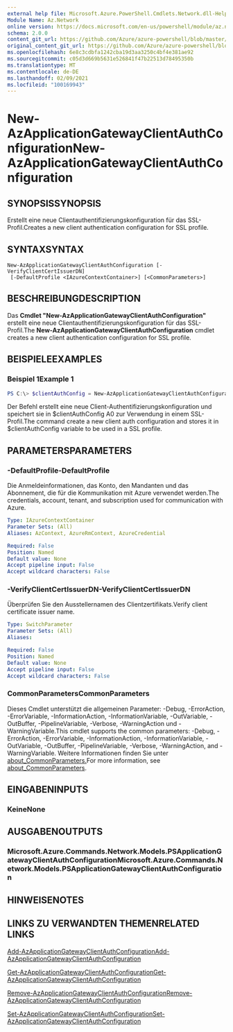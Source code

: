 ```yaml
---
external help file: Microsoft.Azure.PowerShell.Cmdlets.Network.dll-Help.xml
Module Name: Az.Network
online version: https://docs.microsoft.com/en-us/powershell/module/az.network/new-azapplicationgatewayclientauthconfiguration
schema: 2.0.0
content_git_url: https://github.com/Azure/azure-powershell/blob/master/src/Network/Network/help/New-AzApplicationGatewayClientAuthConfiguration.md
original_content_git_url: https://github.com/Azure/azure-powershell/blob/master/src/Network/Network/help/New-AzApplicationGatewayClientAuthConfiguration.md
ms.openlocfilehash: 6e8c3cdbfa1242cba19d3aa3250c4bf4e381ae92
ms.sourcegitcommit: c05d3d669b5631e526841f47b22513d78495350b
ms.translationtype: MT
ms.contentlocale: de-DE
ms.lasthandoff: 02/09/2021
ms.locfileid: "100169943"
---
```

# <span data-ttu-id="56bbc-101">New-AzApplicationGatewayClientAuthConfiguration</span><span class="sxs-lookup"><span data-stu-id="56bbc-101">New-AzApplicationGatewayClientAuthConfiguration</span></span>

## <span data-ttu-id="56bbc-102">SYNOPSIS</span><span class="sxs-lookup"><span data-stu-id="56bbc-102">SYNOPSIS</span></span>
<span data-ttu-id="56bbc-103">Erstellt eine neue Clientauthentifizierungskonfiguration für das SSL-Profil.</span><span class="sxs-lookup"><span data-stu-id="56bbc-103">Creates a new client authentication configuration for SSL profile.</span></span>

## <span data-ttu-id="56bbc-104">SYNTAX</span><span class="sxs-lookup"><span data-stu-id="56bbc-104">SYNTAX</span></span>

```
New-AzApplicationGatewayClientAuthConfiguration [-VerifyClientCertIssuerDN]
 [-DefaultProfile <IAzureContextContainer>] [<CommonParameters>]
```

## <span data-ttu-id="56bbc-105">BESCHREIBUNG</span><span class="sxs-lookup"><span data-stu-id="56bbc-105">DESCRIPTION</span></span>
<span data-ttu-id="56bbc-106">Das **Cmdlet "New-AzApplicationGatewayClientAuthConfiguration"** erstellt eine neue Clientauthentifizierungskonfiguration für das SSL-Profil.</span><span class="sxs-lookup"><span data-stu-id="56bbc-106">The **New-AzApplicationGatewayClientAuthConfiguration** cmdlet creates a new client authentication configuration for SSL profile.</span></span>

## <span data-ttu-id="56bbc-107">BEISPIELE</span><span class="sxs-lookup"><span data-stu-id="56bbc-107">EXAMPLES</span></span>

### <span data-ttu-id="56bbc-108">Beispiel 1</span><span class="sxs-lookup"><span data-stu-id="56bbc-108">Example 1</span></span>
```powershell
PS C:\> $clientAuthConfig = New-AzApplicationGatewayClientAuthConfiguration -VerifyClientCertIssuerDN
```

<span data-ttu-id="56bbc-109">Der Befehl erstellt eine neue Client-Authentifizierungskonfiguration und speichert sie in $clientAuthConfig A0 zur Verwendung in einem SSL-Profil.</span><span class="sxs-lookup"><span data-stu-id="56bbc-109">The command create a new client auth configuration and stores it in $clientAuthConfig variable to be used in a SSL profile.</span></span> 

## <span data-ttu-id="56bbc-110">PARAMETERS</span><span class="sxs-lookup"><span data-stu-id="56bbc-110">PARAMETERS</span></span>

### <span data-ttu-id="56bbc-111">-DefaultProfile</span><span class="sxs-lookup"><span data-stu-id="56bbc-111">-DefaultProfile</span></span>
<span data-ttu-id="56bbc-112">Die Anmeldeinformationen, das Konto, den Mandanten und das Abonnement, die für die Kommunikation mit Azure verwendet werden.</span><span class="sxs-lookup"><span data-stu-id="56bbc-112">The credentials, account, tenant, and subscription used for communication with Azure.</span></span>

```yaml
Type: IAzureContextContainer
Parameter Sets: (All)
Aliases: AzContext, AzureRmContext, AzureCredential

Required: False
Position: Named
Default value: None
Accept pipeline input: False
Accept wildcard characters: False
```

### <span data-ttu-id="56bbc-113">-VerifyClientCertIssuerDN</span><span class="sxs-lookup"><span data-stu-id="56bbc-113">-VerifyClientCertIssuerDN</span></span>
<span data-ttu-id="56bbc-114">Überprüfen Sie den Ausstellernamen des Clientzertifikats.</span><span class="sxs-lookup"><span data-stu-id="56bbc-114">Verify client certificate issuer name.</span></span>

```yaml
Type: SwitchParameter
Parameter Sets: (All)
Aliases:

Required: False
Position: Named
Default value: None
Accept pipeline input: False
Accept wildcard characters: False
```

### <span data-ttu-id="56bbc-115">CommonParameters</span><span class="sxs-lookup"><span data-stu-id="56bbc-115">CommonParameters</span></span>
<span data-ttu-id="56bbc-116">Dieses Cmdlet unterstützt die allgemeinen Parameter: -Debug, -ErrorAction, -ErrorVariable, -InformationAction, -InformationVariable, -OutVariable, -OutBuffer, -PipelineVariable, -Verbose, -WarningAction und -WarningVariable.</span><span class="sxs-lookup"><span data-stu-id="56bbc-116">This cmdlet supports the common parameters: -Debug, -ErrorAction, -ErrorVariable, -InformationAction, -InformationVariable, -OutVariable, -OutBuffer, -PipelineVariable, -Verbose, -WarningAction, and -WarningVariable.</span></span> <span data-ttu-id="56bbc-117">Weitere Informationen finden Sie unter [about_CommonParameters.](http://go.microsoft.com/fwlink/?LinkID=113216)</span><span class="sxs-lookup"><span data-stu-id="56bbc-117">For more information, see [about_CommonParameters](http://go.microsoft.com/fwlink/?LinkID=113216).</span></span>

## <span data-ttu-id="56bbc-118">EINGABEN</span><span class="sxs-lookup"><span data-stu-id="56bbc-118">INPUTS</span></span>

### <span data-ttu-id="56bbc-119">Keine</span><span class="sxs-lookup"><span data-stu-id="56bbc-119">None</span></span>

## <span data-ttu-id="56bbc-120">AUSGABEN</span><span class="sxs-lookup"><span data-stu-id="56bbc-120">OUTPUTS</span></span>

### <span data-ttu-id="56bbc-121">Microsoft.Azure.Commands.Network.Models.PSApplicationGatewayClientAuthConfiguration</span><span class="sxs-lookup"><span data-stu-id="56bbc-121">Microsoft.Azure.Commands.Network.Models.PSApplicationGatewayClientAuthConfiguration</span></span>

## <span data-ttu-id="56bbc-122">HINWEISE</span><span class="sxs-lookup"><span data-stu-id="56bbc-122">NOTES</span></span>

## <span data-ttu-id="56bbc-123">LINKS ZU VERWANDTEN THEMEN</span><span class="sxs-lookup"><span data-stu-id="56bbc-123">RELATED LINKS</span></span>

[<span data-ttu-id="56bbc-124">Add-AzApplicationGatewayClientAuthConfiguration</span><span class="sxs-lookup"><span data-stu-id="56bbc-124">Add-AzApplicationGatewayClientAuthConfiguration</span></span>](./Add-AzApplicationGatewayClientAuthConfiguration.md)

[<span data-ttu-id="56bbc-125">Get-AzApplicationGatewayClientAuthConfiguration</span><span class="sxs-lookup"><span data-stu-id="56bbc-125">Get-AzApplicationGatewayClientAuthConfiguration</span></span>](./Get-AzApplicationGatewayClientAuthConfiguration.md)

[<span data-ttu-id="56bbc-126">Remove-AzApplicationGatewayClientAuthConfiguration</span><span class="sxs-lookup"><span data-stu-id="56bbc-126">Remove-AzApplicationGatewayClientAuthConfiguration</span></span>](./Remove-AzApplicationGatewayClientAuthConfiguration.md)

[<span data-ttu-id="56bbc-127">Set-AzApplicationGatewayClientAuthConfiguration</span><span class="sxs-lookup"><span data-stu-id="56bbc-127">Set-AzApplicationGatewayClientAuthConfiguration</span></span>](./Set-AzApplicationGatewayClientAuthConfiguration.md)
